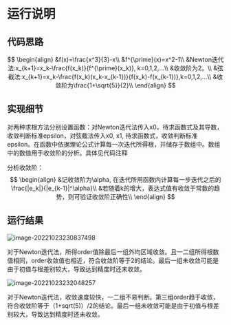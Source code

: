 # 运行说明

## 代码思路

$$
\begin{align}
&f(x)=\frac{x^3}{3}-x\\
&f^{\prime}(x)=x^2-1\\
&Newton迭代法:x_{k+1}=x_k-\frac{f(x_k)}{f^{\prime}(x_k)}, k=0,1,2,...\\
&收敛阶为2。\\
&弦截法:x_{k+1}=x_k-\frac{f(x_k)(x_k-x_{k-1})}{f(x_k)-f(x_{k-1})},k=0,1,2,...\\
&收敛阶为\frac{1+\sqrt{5}}{2}\\
\end{align}
$$

## 实现细节

对两种求根方法分别设置函数：对Newton迭代法传入x0，待求函数式及其导数，收敛判断标准epsilon，对弦截法传入x0, x1, 待求函数式，收敛判断标准epsilon。在函数中依据理论公式计算每一次迭代所得根，并储存于数组中。数组中的数值用于收敛阶的分析。具体见代码注释

分析收敛阶：
$$
\begin{align}
&记收敛阶为\alpha, 在迭代所用函数内计算每一步迭代之后的\frac{|e_k|}{|e_{k-1}|^\alpha}\\
&若随着k的增大，表达式值有收敛于常数的趋势，则可验证收敛阶正确性\\
\end{align}
$$

## 运行结果

![image-20221023230837498](C:\Users\pseudonym\AppData\Roaming\Typora\typora-user-images\image-20221023230837498.png)

对于Newton迭代法，所得order值除最后一组外均区域收敛。且一二组所得根数值相同，order收敛值也相近，符合收敛阶等于2的结论。最后一组未收敛可能是由于初值与根差别较大，导致达到精度时还未收敛。

![image-20221023232048257](C:\Users\pseudonym\AppData\Roaming\Typora\typora-user-images\image-20221023232048257.png)

对于Newton迭代法，收敛速度较快，一二组不易判断。第三组order趋于收敛，符合收敛阶等于（1+sqrt(5)）/2的结论。最后一组未收敛可能是由于初值与根差别较大，导致达到精度时还未收敛。